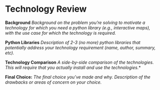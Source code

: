 # Technology Review

**Background**
*Background on the problem you’re solving to motivate a technology for which you need a python library (e.g., interactive maps), with the use case for which the technology is required.*

**Python Libraries**
*Description of 2-3 (no more) python libraries that potentially address your technology requirement (name, author, summary, etc).*

**Technology Comparison**
*A side-by-side comparison of the technologies. This will require that you actually install and use the technologies.**

**Final Choice:**
*The final choice you’ve made and why.*
*Description of the drawbacks or areas of concern on your choice.*


